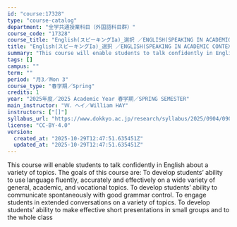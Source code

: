 ```yaml
---
id: "course:17328"
type: "course-catalog"
department: "全学共通授業科目（外国語科目群）"
course_code: "17328"
course_title: "English(スピーキングIa)_選択 ／ENGLISH(SPEAKING IN ACADEMIC CONTEXTS IA)"
title: "English(スピーキングIa)_選択 ／ENGLISH(SPEAKING IN ACADEMIC CONTEXTS IA)"
summary: "This course will enable students to talk confidently in English about a variety of topics. The goals of this course are:…"
tags: []
campus: ""
term: ""
period: "月3／Mon 3"
course_type: "春学期／Spring"
credits: 1
year: "2025年度／2025 Academic Year 春学期／SPRING SEMESTER"
main_instructor: "Ｗ．ヘイ／William HAY"
instructors: ["[]"]
syllabus_url: "https://www.dokkyo.ac.jp/research/syllabus/2025/0904/0904_17328_ja_JP.html"
license: "CC-BY-4.0"
version:
  created_at: "2025-10-29T12:47:51.635451Z"
  updated_at: "2025-10-29T12:47:51.635451Z"
---
```

This course will enable students to talk confidently in English about a variety of topics. The goals of this course are: To develop students’ ability to use language fluently, accurately and effectively on a wide variety of general, academic, and vocational topics. To develop students’ ability to communicate spontaneously with good grammar control. To engage students in extended conversations on a variety of topics. To develop students’ ability to make effective short presentations in small groups and to the whole class

